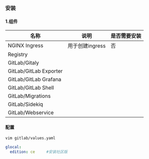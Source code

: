 ### 安装
#### 1.组件
|名称|说明|是否需要安装|
|-|-|-|
|NGINX Ingress|用于创建ingress|否|
|Registry|
|GitLab/Gitaly|
|GitLab/GitLab Exporter|
|GitLab/GitLab Grafana|
|GitLab/GitLab Shell|
|GitLab/Migrations|
|GitLab/Sidekiq|
|GitLab/Webservice|

#### 配置
```shell
vim gitlab/values.yaml
```
```yaml
glocal:
  edition: ce     #安装社区版


````
